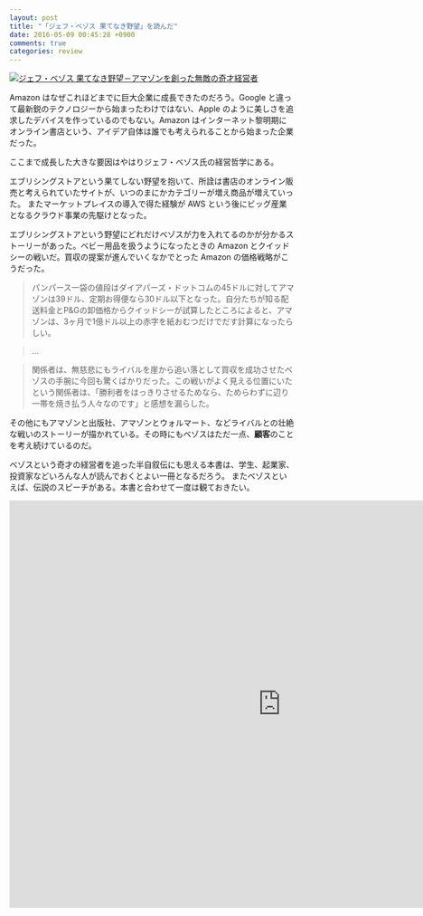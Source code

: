 ```yaml
---
layout: post
title: "「ジェフ・ベゾス 果てなき野望」を読んだ"
date: 2016-05-09 00:45:28 +0900
comments: true
categories: review
---
```


<a href="http://www.amazon.co.jp/exec/obidos/ASIN/B00H3WR470/iriyaufo-22/ref=nosim/" rel="nofollow" target="_blank"><img src="http://ecx.images-amazon.com/images/I/51C-vQnkm9L._SX400_.jpg" style="border: none;" alt="ジェフ・ベゾス 果てなき野望－アマゾンを創った無敵の奇才経営者" /></a>

Amazon はなぜこれほどまでに巨大企業に成長できたのだろう。Google と違って最新鋭のテクノロジーから始まったわけではない、Apple のように美しさを追求したデバイスを作っているのでもない。Amazon はインターネット黎明期にオンライン書店という、アイデア自体は誰でも考えられることから始まった企業だった。

ここまで成長した大きな要因はやはりジェフ・ベゾス氏の経営哲学にある。

エブリシングストアという果てしない野望を抱いて、所詮は書店のオンライン販売と考えられていたサイトが、いつのまにかカテゴリーが増え商品が増えていった。
またマーケットプレイスの導入で得た経験が AWS という後にビッグ産業となるクラウド事業の先駆けとなった。

エブリシングストアという野望にどれだけベゾスが力を入れてるのかが分かるストーリーがあった。ベビー用品を扱うようになったときの Amazon とクイッドシーの戦いだ。買収の提案が進んでいくなかでとった Amazon の価格戦略がこうだった。

> パンパース一袋の値段はダイアパーズ・ドットコムの45ドルに対してアマゾンは39ドル、定期お得便なら30ドル以下となった。自分たちが知る配送料金とP&Gの卸価格からクイッドシーが試算したところによると、アマゾンは、3ヶ月で1億ドル以上の赤字を紙おむつだけでだす計算になったらしい。

> ...

> 関係者は、無慈悲にもライバルを崖から追い落として買収を成功させたベゾスの手腕に今回も驚くばかりだった。この戦いがよく見える位置にいたという関係者は、「勝利者をはっきりさせるためなら、ためらわずに辺り一帯を焼き払う人々なのです」と感想を漏らした。

その他にもアマゾンと出版社、アマゾンとウォルマート、などライバルとの壮絶な戦いのストーリーが描かれている。その時にもベゾスはただ一点、**顧客**のことを考え続けているのだ。

ベゾスという奇才の経営者を追った半自叙伝にも思える本書は、学生、起業家、投資家などいろんな人が読んでおくとよい一冊となるだろう。
またベゾスといえば、伝説のスピーチがある。本書と合わせて一度は観ておきたい。

<div class="embed-video-container">
<iframe width="960" height="720" src="https://www.youtube.com/embed/oevRppxi7YM" frameborder="0" allowfullscreen></iframe>
</div>
